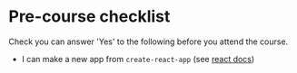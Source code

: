 # Pre-course checklist

Check you can answer 'Yes' to the following before you attend the course.

+ I can make a new app from `create-react-app` (see [react docs](https://reactjs.org/docs/create-a-new-react-app.html))